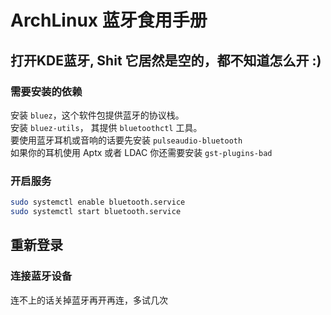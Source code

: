 
# ArchLinux 蓝牙食用手册

## 打开KDE蓝牙, Shit 它居然是空的，都不知道怎么开 :)
### 需要安装的依赖
安装 ```bluez```，这个软件包提供蓝牙的协议栈。  
安装 ```bluez-utils```， 其提供 ```bluetoothctl``` 工具。  
要使用蓝牙耳机或音响的话要先安装 ```pulseaudio-bluetooth```  
如果你的耳机使用 Aptx 或者 LDAC 你还需要安装 ```gst-plugins-bad```

### 开启服务
```bash
sudo systemctl enable bluetooth.service
sudo systemctl start bluetooth.service
```

## 重新登录

### 连接蓝牙设备
连不上的话关掉蓝牙再开再连，多试几次
